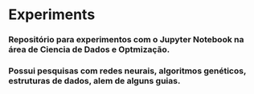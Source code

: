 # Experiments

### Repositório para experimentos com o Jupyter Notebook na área de Ciencia de Dados e Optmização.
### Possui pesquisas com redes neurais, algoritmos genéticos, estruturas de dados, alem de alguns guias.
